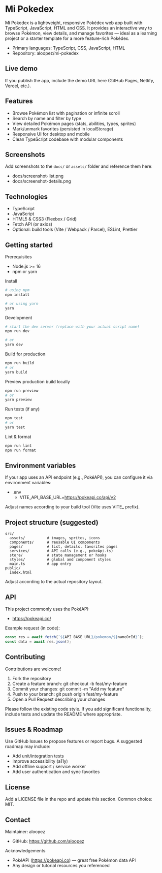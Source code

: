 # Mi Pokedex

Mi Pokedex is a lightweight, responsive Pokédex web app built with TypeScript, JavaScript, HTML and CSS. It provides an interactive way to browse Pokémon, view details, and manage favorites — ideal as a learning project or a starter template for a more feature-rich Pokédex.

- Primary languages: TypeScript, CSS, JavaScript, HTML
- Repository: aloopez/mi-pokedex

## Live demo
If you publish the app, include the demo URL here (GitHub Pages, Netlify, Vercel, etc.).

## Features
- Browse Pokémon list with pagination or infinite scroll
- Search by name and filter by type
- View detailed Pokémon pages (stats, abilities, types, sprites)
- Mark/unmark favorites (persisted in localStorage)
- Responsive UI for desktop and mobile
- Clean TypeScript codebase with modular components

## Screenshots
Add screenshots to the `docs/` or `assets/` folder and reference them here:
- docs/screenshot-list.png
- docs/screenshot-details.png

## Technologies
- TypeScript
- JavaScript
- HTML5 & CSS3 (Flexbox / Grid)
- Fetch API (or axios)
- Optional: build tools (Vite / Webpack / Parcel), ESLint, Prettier

## Getting started

Prerequisites
- Node.js >= 16
- npm or yarn

Install
```bash
# using npm
npm install

# or using yarn
yarn
```

Development
```bash
# start the dev server (replace with your actual script name)
npm run dev

# or
yarn dev
```

Build for production
```bash
npm run build
# or
yarn build
```

Preview production build locally
```bash
npm run preview
# or
yarn preview
```

Run tests (if any)
```bash
npm test
# or
yarn test
```

Lint & format
```bash
npm run lint
npm run format
```

## Environment variables
If your app uses an API endpoint (e.g., PokéAPI), you can configure it via environment variables:
- .env
  - VITE_API_BASE_URL=https://pokeapi.co/api/v2

Adjust names according to your build tool (Vite uses VITE_ prefix).

## Project structure (suggested)
```
src/
  assets/          # images, sprites, icons
  components/      # reusable UI components
  pages/           # list, details, favorites pages
  services/        # API calls (e.g., pokeApi.ts)
  store/           # state management or hooks
  styles/          # global and component styles
  main.ts          # app entry
public/
  index.html
```

Adjust according to the actual repository layout.

## API
This project commonly uses the PokéAPI:
- https://pokeapi.co/

Example request (in code):
```ts
const res = await fetch(`${API_BASE_URL}/pokemon/${nameOrId}`);
const data = await res.json();
```

## Contributing
Contributions are welcome!

1. Fork the repository
2. Create a feature branch: git checkout -b feat/my-feature
3. Commit your changes: git commit -m "Add my feature"
4. Push to your branch: git push origin feat/my-feature
5. Open a Pull Request describing your changes

Please follow the existing code style. If you add significant functionality, include tests and update the README where appropriate.

## Issues & Roadmap
Use GitHub Issues to propose features or report bugs. A suggested roadmap may include:
- Add unit/integration tests
- Improve accessibility (a11y)
- Add offline support / service worker
- Add user authentication and sync favorites

## License
Add a LICENSE file in the repo and update this section. Common choice: MIT.

## Contact
Maintainer: aloopez
- GitHub: https://github.com/aloopez

Acknowledgements
- PokéAPI (https://pokeapi.co) — great free Pokémon data API
- Any design or tutorial resources you referenced

